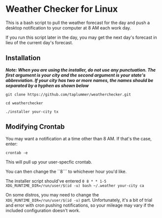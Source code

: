 # Weather Checker for Linux

This is a bash script to pull the weather forecast for the day and push a desktop notification to your computer at 8 AM each work day.

If you run this script later in the day, you may get the next day's forecast in lieu of the current day's forecast. 

## Installation

***Note: When you are using the installer, do not use any punctuation. The first argument is your city and the second argument is your state's abbreviation. If your city has two or more names, the names should be separated by a hyphen as shown below***

```git clone https://github.com/taplummer/weatherchecker.git```

```cd weatherchecker```

```./installer your-city tx```

## Modifying Crontab

You may want a notification at a time other than 8 AM. If that's the case, enter:

```crontab -e```

This will pull up your user-specfic crontab. 

You can then change the ``8``` to whichever hour you'd like.

The installer script should've entered ```0 8 * * 1-5 XDG_RUNTIME_DIR=/run/user/$(id -u) bash ~/.weather your-city ca```

On some distros, you may need to change the ```XDG_RUNTIME_DIR=/run/user/$(id -u)``` part. Unfortunately, it's a bit of trial and error with cron pushing notifications, so your mileage may vary if the included configuration doesn't work.
